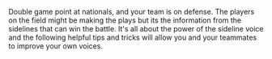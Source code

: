 Double game point at nationals, and your team is on defense. The players
on the field might be making the plays but its the information from the
sidelines that can win the battle. It's all about the power of the
sideline voice and the following helpful tips and tricks will allow you
and your teammates to improve your own voices. 
